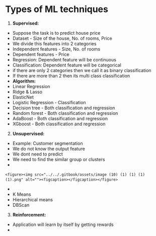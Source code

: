 # Types of ML techniques

1. **Supervised:**

* Suppose the task is to predict house price
* Dataset - Size of the house, No. of rooms, Price
* We divide this features into 2 categories
* Independent features - Size, No. of rooms
* Dependent features - Price
* Regression: Dependent feature will be continuous
* Classification: Dependent feature will be categorical
* if there are only 2 categories then we call it as binary classification
* If there are more than 2 then its multi class classification
* **Algorithm:**
* Linear Regression
* Ridge & Lasso&#x20;
* ElasticNet
* Logistic Regression - Classification
* Decision tree - Both classification and regression
* Random forest - Both classification and regression
* AdaBoost - Both classification and regression
* XGboost - Both classification and regression

2. **Unsupervised:**

* Example: Customer segmentation
* We do not know the output feature
* We dont need to predict
* We need to find the similar group or clusters
*

    <figure><img src="../../.gitbook/assets/image (10) (1) (1) (1) (1).png" alt=""><figcaption></figcaption></figure>
*
* K Means
* Hierarchical means
* DBScan

3. **Reinforcement:**

* Application will learn by itself by getting rewards
*
